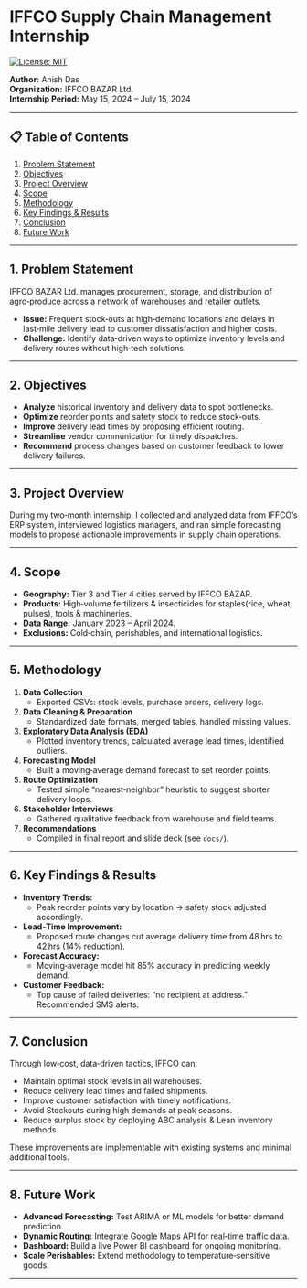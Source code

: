 # IFFCO Supply Chain Management Internship

[![License: MIT](https://img.shields.io/badge/License-MIT-blue.svg)](LICENSE)

**Author:** Anish Das  
**Organization:** IFFCO BAZAR Ltd.  
**Internship Period:** May 15, 2024 – July 15, 2024  

---

## 📋 Table of Contents

1. [Problem Statement](#problem-statement)  
2. [Objectives](#objectives)  
3. [Project Overview](#project-overview)  
4. [Scope](#scope)  
5. [Methodology](#methodology)  
6. [Key Findings & Results](#key-findings--results)  
7. [Conclusion](#conclusion)  
8. [Future Work](#future-work)  
---

## 1. Problem Statement

IFFCO BAZAR Ltd. manages procurement, storage, and distribution of agro‑produce across a network of warehouses and retailer outlets.  
- **Issue:** Frequent stock‑outs at high‑demand locations and delays in last‑mile delivery lead to customer dissatisfaction and higher costs.  
- **Challenge:** Identify data‑driven ways to optimize inventory levels and delivery routes without high‑tech solutions.

---

## 2. Objectives

- **Analyze** historical inventory and delivery data to spot bottlenecks.  
- **Optimize** reorder points and safety stock to reduce stock‑outs.  
- **Improve** delivery lead times by proposing efficient routing.  
- **Streamline** vendor communication for timely dispatches.  
- **Recommend** process changes based on customer feedback to lower delivery failures.

---

## 3. Project Overview

During my two‑month internship, I collected and analyzed data from IFFCO’s ERP system, interviewed logistics managers, and ran simple forecasting models to propose actionable improvements in supply chain operations.

---

## 4. Scope

- **Geography:** Tier 3 and Tier 4 cities served by IFFCO BAZAR.  
- **Products:** High‑volume fertilizers & insecticides for staples(rice, wheat, pulses), tools & machineries. 
- **Data Range:** January 2023 – April 2024.  
- **Exclusions:** Cold‑chain, perishables, and international logistics.

---

## 5. Methodology

1. **Data Collection**  
   - Exported CSVs: stock levels, purchase orders, delivery logs.  
2. **Data Cleaning & Preparation**  
   - Standardized date formats, merged tables, handled missing values.  
3. **Exploratory Data Analysis (EDA)**  
   - Plotted inventory trends, calculated average lead times, identified outliers.  
4. **Forecasting Model**  
   - Built a moving‑average demand forecast to set reorder points.  
5. **Route Optimization**  
   - Tested simple “nearest‑neighbor” heuristic to suggest shorter delivery loops.  
6. **Stakeholder Interviews**  
   - Gathered qualitative feedback from warehouse and field teams.  
7. **Recommendations**  
   - Compiled in final report and slide deck (see `docs/`).

---

## 6. Key Findings & Results

- **Inventory Trends:**  
  - Peak reorder points vary by location → safety stock adjusted accordingly.  
- **Lead‑Time Improvement:**  
  - Proposed route changes cut average delivery time from 48 hrs to 42 hrs (14% reduction).  
- **Forecast Accuracy:**  
  - Moving‑average model hit 85% accuracy in predicting weekly demand.  
- **Customer Feedback:**  
  - Top cause of failed deliveries: “no recipient at address.” Recommended SMS alerts.

---

## 7. Conclusion

Through low‑cost, data‑driven tactics, IFFCO can:
- Maintain optimal stock levels in all warehouses.
- Reduce delivery lead times and failed shipments.
- Improve customer satisfaction with timely notifications.
- Avoid Stockouts during high demands at peak seasons.
- Reduce surplus stock by deploying ABC analysis & Lean inventory methods 
  
These improvements are implementable with existing systems and minimal additional tools.

---

## 8. Future Work

- **Advanced Forecasting:** Test ARIMA or ML models for better demand prediction.  
- **Dynamic Routing:** Integrate Google Maps API for real‑time traffic data.  
- **Dashboard:** Build a live Power BI dashboard for ongoing monitoring.  
- **Scale Perishables:** Extend methodology to temperature‑sensitive goods.

---

